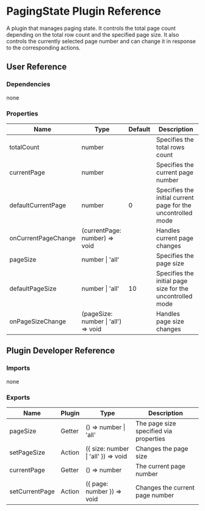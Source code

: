 # PagingState Plugin Reference

A plugin that manages paging state. It controls the total page count depending on the total row count and the specified page size. It also controls the currently selected page number and can change it in response to the corresponding actions.

## User Reference

### Dependencies

none

### Properties

Name | Type | Default | Description
-----|------|---------|------------
totalCount | number | | Specifies the total rows count
currentPage | number | | Specifies the current page number
defaultCurrentPage | number | 0 | Specifies the initial current page for the uncontrolled mode
onCurrentPageChange | (currentPage: number) => void | | Handles current page changes
pageSize | number &#124; 'all' | | Specifies the page size
defaultPageSize | number &#124; 'all' | 10 | Specifies the initial page size for the uncontrolled mode
onPageSizeChange | (pageSize: number &#124; 'all') => void | | Handles page size changes

## Plugin Developer Reference

### Imports

none

### Exports

Name | Plugin | Type | Description
-----|--------|------|------------
pageSize | Getter | () => number &#124; 'all' | The page size specified via properties
setPageSize | Action | ({ size: number &#124; 'all' }) => void | Changes the page size
currentPage | Getter | () => number | The current page number
setCurrentPage | Action | ({ page: number }) => void | Changes the current page number
